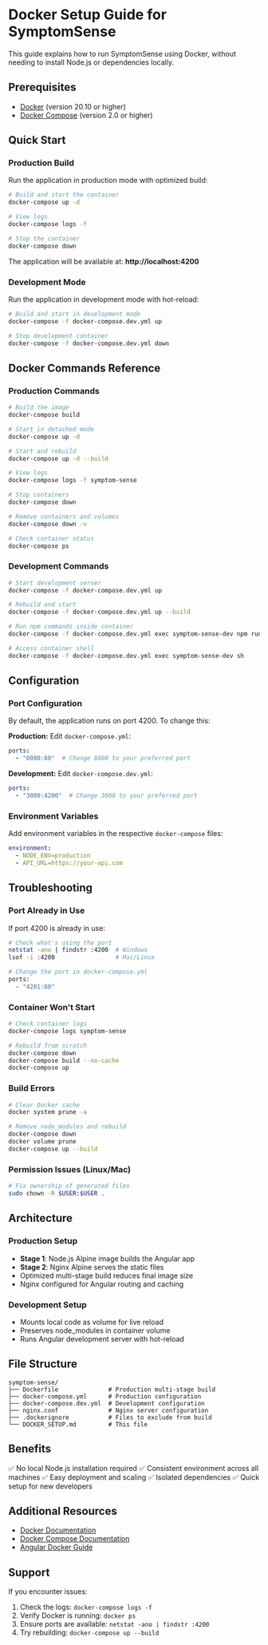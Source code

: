 # Docker Setup Guide for SymptomSense

This guide explains how to run SymptomSense using Docker, without needing to install Node.js or dependencies locally.

## Prerequisites

- [Docker](https://docs.docker.com/get-docker/) (version 20.10 or higher)
- [Docker Compose](https://docs.docker.com/compose/install/) (version 2.0 or higher)

## Quick Start

### Production Build

Run the application in production mode with optimized build:

```bash
# Build and start the container
docker-compose up -d

# View logs
docker-compose logs -f

# Stop the container
docker-compose down
```

The application will be available at: **http://localhost:4200**

### Development Mode

Run the application in development mode with hot-reload:

```bash
# Build and start in development mode
docker-compose -f docker-compose.dev.yml up

# Stop development container
docker-compose -f docker-compose.dev.yml down
```

## Docker Commands Reference

### Production Commands

```bash
# Build the image
docker-compose build

# Start in detached mode
docker-compose up -d

# Start and rebuild
docker-compose up -d --build

# View logs
docker-compose logs -f symptom-sense

# Stop containers
docker-compose down

# Remove containers and volumes
docker-compose down -v

# Check container status
docker-compose ps
```

### Development Commands

```bash
# Start development server
docker-compose -f docker-compose.dev.yml up

# Rebuild and start
docker-compose -f docker-compose.dev.yml up --build

# Run npm commands inside container
docker-compose -f docker-compose.dev.yml exec symptom-sense-dev npm run test

# Access container shell
docker-compose -f docker-compose.dev.yml exec symptom-sense-dev sh
```

## Configuration

### Port Configuration

By default, the application runs on port 4200. To change this:

**Production:**
Edit `docker-compose.yml`:
```yaml
ports:
  - "8080:80"  # Change 8080 to your preferred port
```

**Development:**
Edit `docker-compose.dev.yml`:
```yaml
ports:
  - "3000:4200"  # Change 3000 to your preferred port
```

### Environment Variables

Add environment variables in the respective `docker-compose` files:

```yaml
environment:
  - NODE_ENV=production
  - API_URL=https://your-api.com
```

## Troubleshooting

### Port Already in Use

If port 4200 is already in use:

```bash
# Check what's using the port
netstat -ano | findstr :4200  # Windows
lsof -i :4200                 # Mac/Linux

# Change the port in docker-compose.yml
ports:
  - "4201:80"
```

### Container Won't Start

```bash
# Check container logs
docker-compose logs symptom-sense

# Rebuild from scratch
docker-compose down
docker-compose build --no-cache
docker-compose up
```

### Build Errors

```bash
# Clear Docker cache
docker system prune -a

# Remove node_modules and rebuild
docker-compose down
docker volume prune
docker-compose up --build
```

### Permission Issues (Linux/Mac)

```bash
# Fix ownership of generated files
sudo chown -R $USER:$USER .
```

## Architecture

### Production Setup
- **Stage 1**: Node.js Alpine image builds the Angular app
- **Stage 2**: Nginx Alpine serves the static files
- Optimized multi-stage build reduces final image size
- Nginx configured for Angular routing and caching

### Development Setup
- Mounts local code as volume for live reload
- Preserves node_modules in container volume
- Runs Angular development server with hot-reload

## File Structure

```
symptom-sense/
├── Dockerfile              # Production multi-stage build
├── docker-compose.yml      # Production configuration
├── docker-compose.dev.yml  # Development configuration
├── nginx.conf              # Nginx server configuration
├── .dockerignore           # Files to exclude from build
└── DOCKER_SETUP.md         # This file
```

## Benefits

✅ No local Node.js installation required
✅ Consistent environment across all machines
✅ Easy deployment and scaling
✅ Isolated dependencies
✅ Quick setup for new developers

## Additional Resources

- [Docker Documentation](https://docs.docker.com/)
- [Docker Compose Documentation](https://docs.docker.com/compose/)
- [Angular Docker Guide](https://angular.io/guide/deployment)

## Support

If you encounter issues:
1. Check the logs: `docker-compose logs -f`
2. Verify Docker is running: `docker ps`
3. Ensure ports are available: `netstat -ano | findstr :4200`
4. Try rebuilding: `docker-compose up --build`


